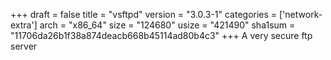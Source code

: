 +++
draft = false
title = "vsftpd"
version = "3.0.3-1"
categories = ['network-extra']
arch = "x86_64"
size = "124680"
usize = "421490"
sha1sum = "11706da26b1f38a874deacb668b45114ad80b4c3"
+++
A very secure ftp server